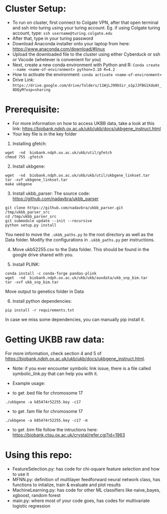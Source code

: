# Cluster Setup:
- To run on cluster, first connect to Colgate VPN, after that open terminal and ssh into turing using your turing account.
Eg. if using Colgate turing account, type:
```ssh username@turing.colgate.edu```
- After that, type in your turing password
- Download Anaconda installer onto your laptop from here: https://www.anaconda.com/download/#linux
- Upload the downloaded file to the cluster using either Cyberduck or ssh or Vscode (whetever is convenient for you)
- Next, create a new conda environment with Python and R:
```Conda create --name <name-of-environment> python=3.10 R=4.2```
- How to activate the environment:
```conda activate <name-of-environment>```
- Drive Link: 
```https://drive.google.com/drive/folders/11WjLJ99bSir_o1pJJFBG1XdoAt_8DQyM?usp=sharing```

# Prerequisite:

- For more information on how to access UKBB data, take a look at this link:
https://biobank.ndph.ox.ac.uk/ukb/ukb/docs/ukbgene_instruct.html
- Your key file is in the key folder

1. Installing gfetch:
```
wget  -nd  biobank.ndph.ox.ac.uk/ukb/util/gfetch
chmod 755 .gfetch
```

2. Install ukbgene:
```
wget  -nd  biobank.ndph.ox.ac.uk/ukb/ukb/util/ukbgene_linkset.tar
tar -xvf ukbgene_linkset.tar
make ukbgene
```

3. Install ukbb_parser:
The source code: https://github.com/nadavbra/ukbb_parser
```
git clone https://github.com/nadavbra/ukbb_parser.git /tmp/ukbb_parser_src
cd /tmp/ukbb_parser_src
git submodule update --init --recursive
python setup.py install
```

You need to move the `.ukbb_paths.py` to the root directory as well as the Data folder. Modify the configurations in `.ukbb_paths.py` per instructions.

4. Move ukb52255.csv to the Data folder. This should be found in the google drive shared with you.

5. Install PLINK:
```
conda install -c conda-forge pandas-plink
wget  -nd  biobank.ndph.ox.ac.uk/ukb/ukb/auxdata/ukb_snp_bim.tar
tar -xvf ukb_snp_bim.tar 
```
Move output to genetics folder in Data

6. Install python dependencies:
```
pip install -r requirements.txt
```
In case we miss some dependencies, you can manually pip install it.

# Getting UKBB raw data:
For more information, check section 4 and 5 of https://biobank.ndph.ox.ac.uk/ukb/ukb/docs/ukbgene_instruct.html.
- Note: if you ever encounter symbolic link issue, there is a file called symbolic_link.py that can help you with it.
* Example usage:
- to get .bed file for chromosome 17
```
./ukbgene -a k85474r52255.key -c17
```
- to get .fam file for chromosome 17
```
./ukbgene -a k85474r52255.key -c17 -m
```
- to get .bim file follow the intructions here: https://biobank.ctsu.ox.ac.uk/crystal/refer.cgi?id=1963

# Using this repo:
- FeatureSelection.py: has code for chi-square feature selection and how to use it
- MFNN.py: definition of multilayer feedforward neural network class, has functions to intialize, train & evaluate and plot results
- MachineLearning.py: has code for other ML classifiers like naive_bayes, xgboost, random forest
- main.py: where most of your code goes, has codes for multivariate logistic regression

